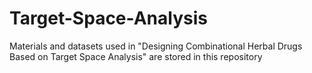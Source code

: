 # Target-Space-Analysis
Materials and datasets used in "Designing Combinational Herbal  Drugs Based on Target Space Analysis" are stored in this repository

